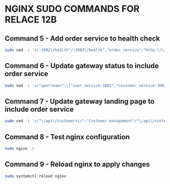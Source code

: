 # NGINX SUDO COMMANDS FOR RELACE 12B

## Command 5 - Add order service to health check
```bash
sudo sed -i 's/:3002\/health"/:3002\/health","order_service":"http:\/\/localhost:3003\/health"/' /etc/nginx/sites-available/firemni-asistent-gateway
```

## Command 6 - Update gateway status to include order service
```bash
sudo sed -i 's/"upstreams":\["user_service:3001","customer_service:3002"\]/"upstreams":["user_service:3001","customer_service:3002","order_service:3003"]/' /etc/nginx/sites-available/firemni-asistent-gateway
```

## Command 7 - Update gateway landing page to include order service
```bash
sudo sed -i 's/"\/api\/customers\/":"Customer management"/"\/api\/customers\/":"Customer management","\/api\/orders\/":"Order management"/' /etc/nginx/sites-available/firemni-asistent-gateway
```

## Command 8 - Test nginx configuration
```bash
sudo nginx -t
```

## Command 9 - Reload nginx to apply changes
```bash
sudo systemctl reload nginx
```